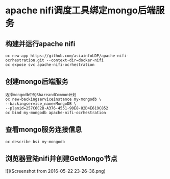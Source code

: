 #  apache nifi调度工具绑定mongo后端服务
##  构建并运行apache nifi
```
oc new-app https://github.com/asiainfoLDP/apache-nifi-ocrhestration.git --context-dir=docker-nifi
oc expose svc apache-nifi-ocrhestration
```

##  创建mongo后端服务
```
选择mongodb中的ShareandCommon计划
oc new-backingserviceinstance my-mongodb \
--backingservice_name=MongoDB \
--planid=257C6C2B-A376-4551-90E8-82D4E619C852
oc bind my-mongodb apache-nifi-ocrhestration
```

## 查看mongo服务连接信息
```
oc describe bsi my-mongodb
```

##  浏览器登陆nifi并创建GetMongo节点
![](Screenshot from 2016-05-22 23-26-36.png)